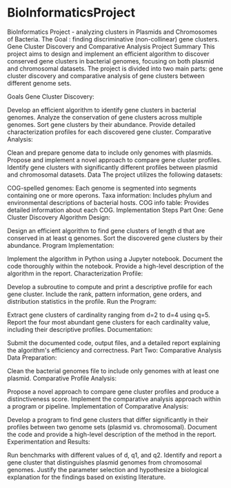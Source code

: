 # BioInformaticsProject
BioInformatics Project - analyzing clusters in Plasmids and Chromosomes of Bacteria.
The Goal : finding discriminative (non-collinear) gene clusters.
Gene Cluster Discovery and Comparative Analysis
Project Summary
This project aims to design and implement an efficient algorithm to discover conserved gene clusters in bacterial genomes, focusing on both plasmid and chromosomal datasets. The project is divided into two main parts: gene cluster discovery and comparative analysis of gene clusters between different genome sets.

Goals
Gene Cluster Discovery:

Develop an efficient algorithm to identify gene clusters in bacterial genomes.
Analyze the conservation of gene clusters across multiple genomes.
Sort gene clusters by their abundance.
Provide detailed characterization profiles for each discovered gene cluster.
Comparative Analysis:

Clean and prepare genome data to include only genomes with plasmids.
Propose and implement a novel approach to compare gene cluster profiles.
Identify gene clusters with significantly different profiles between plasmid and chromosomal datasets.
Data
The project utilizes the following datasets:

COG-spelled genomes: Each genome is segmented into segments containing one or more operons.
Taxa information: Includes phylum and environmental descriptions of bacterial hosts.
COG info table: Provides detailed information about each COG.
Implementation Steps
Part One: Gene Cluster Discovery
Algorithm Design:

Design an efficient algorithm to find gene clusters of length d that are conserved in at least q genomes.
Sort the discovered gene clusters by their abundance.
Program Implementation:

Implement the algorithm in Python using a Jupyter notebook.
Document the code thoroughly within the notebook.
Provide a high-level description of the algorithm in the report.
Characterization Profile:

Develop a subroutine to compute and print a descriptive profile for each gene cluster.
Include the rank, pattern information, gene orders, and distribution statistics in the profile.
Run the Program:

Extract gene clusters of cardinality ranging from d=2 to d=4 using q=5.
Report the four most abundant gene clusters for each cardinality value, including their descriptive profiles.
Documentation:

Submit the documented code, output files, and a detailed report explaining the algorithm's efficiency and correctness.
Part Two: Comparative Analysis
Data Preparation:

Clean the bacterial genomes file to include only genomes with at least one plasmid.
Comparative Profile Analysis:

Propose a novel approach to compare gene cluster profiles and produce a distinctiveness score.
Implement the comparative analysis approach within a program or pipeline.
Implementation of Comparative Analysis:

Develop a program to find gene clusters that differ significantly in their profiles between two genome sets (plasmid vs. chromosomal).
Document the code and provide a high-level description of the method in the report.
Experimentation and Results:

Run benchmarks with different values of d, q1, and q2.
Identify and report a gene cluster that distinguishes plasmid genomes from chromosomal genomes.
Justify the parameter selection and hypothesize a biological explanation for the findings based on existing literature.
